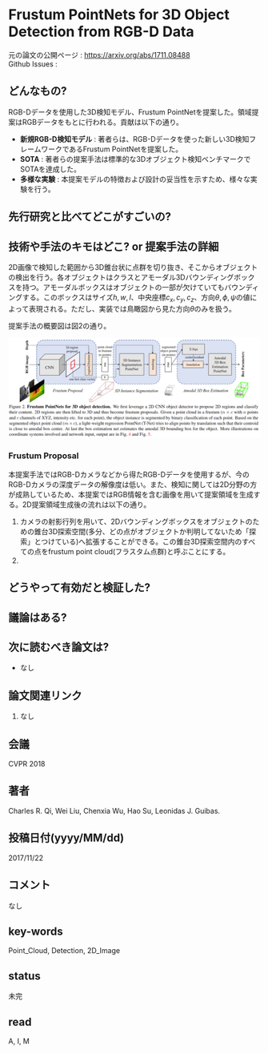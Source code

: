# Frustum PointNets for 3D Object Detection from RGB-D Data

元の論文の公開ページ : https://arxiv.org/abs/1711.08488  
Github Issues : 

## どんなもの?
RGB-Dデータを使用した3D検知モデル、Frustum PointNetを提案した。領域提案はRGBデータをもとに行われる。貢献は以下の通り。

- **新規RGB-D検知モデル** : 著者らは、RGB-Dデータを使った新しい3D検知フレームワークであるFrustum PointNetを提案した。
- **SOTA** : 著者らの提案手法は標準的な3Dオブジェクト検知ベンチマークでSOTAを達成した。
- **多様な実験** : 本提案モデルの特徴および設計の妥当性を示すため、様々な実験を行う。

## 先行研究と比べてどこがすごいの?

## 技術や手法のキモはどこ? or 提案手法の詳細
2D画像で検知した範囲から3D錐台状に点群を切り抜き、そこからオブジェクトの検出を行う。各オブジェクトはクラスとアモーダル3Dバウンディングボックスを持つ。アモーダルボックスはオブジェクトの一部が欠けていてもバウンディングする。このボックスはサイズ$h,w,l$、中央座標$c_ x,c_ y, c_ z$、方向$\theta,\phi,\psi$の値によって表現される。ただし、実装では鳥瞰図から見た方向$\theta$のみを扱う。

提案手法の概要図は図2の通り。

![fig2](img/FPf3ODfRD/fig2.png)

### Frustum Proposal
本提案手法ではRGB-Dカメラなどから得たRGB-Dデータを使用するが、今のRGB-Dカメラの深度データの解像度は低い。また、検知に関しては2D分野の方が成熟しているため、本提案ではRGB情報を含む画像を用いて提案領域を生成する。2D提案領域生成後の流れは以下の通り。

1. カメラの射影行列を用いて、2Dバウンディングボックスをオブジェクトのための錐台3D探索空間(多分、どの点がオブジェクトか判明してないため「探索」とつけている)へ拡張することができる。この錐台3D探索空間内のすべての点をfrustum point cloud(フラスタム点群)と呼ぶことにする。
2. 

## どうやって有効だと検証した?

## 議論はある?

## 次に読むべき論文は?
- なし

## 論文関連リンク
1. なし

## 会議
CVPR 2018

## 著者
Charles R. Qi, Wei Liu, Chenxia Wu, Hao Su, Leonidas J. Guibas.

## 投稿日付(yyyy/MM/dd)
2017/11/22

## コメント
なし

## key-words
Point_Cloud, Detection, 2D_Image

## status
未完

## read
A, I, M